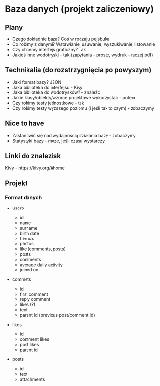 # Baza danych (projekt zaliczeniowy)

## Plany

- Czego dokładnie baza? Coś w rodzaju pejsbuka
- Co robimy z danymi? Wstawianie, usuwanie, wyszukiwanie, listowanie
- Czy chcemy interfejs graficzny? Tak
- Jakieś inne wodotryski - tak (zapytania - proste, wydruk - raczej pdf)


## Technikalia (do rozstrzygnięcia po powyszym)

- Jaki format bazy? JSON 
- Jaka biblioteka do interfejsu - Kivy
- Jaka biblioteka do wodotrysków? - znaleźć
- Jakie klasy/obiekty/wzorce projektowe wykorzystać - potem
- Czy robimy testy jednostkowe - tak
- Czy robimy testy wyzszego poziomu (i jeśli tak to czym) - zobaczymy

## Nice to have

- Zastanowić się nad wydajnością działania bazy - zobaczymy
- Statystyki bazy - moze, jeśli czasu wystarczy


## Linki do znalezisk

Kivy - https://kivy.org/#home

## Projekt

### Format danych

- users
    - id
    - name
    - surname
    - birth date
    - friends
    - photos
    - like (comments, posts)
    - posts
    - comments
    - average daily activity
    - joined on

- commets
    - id
    - first comment
    - reply comment
    - likes (?)
    - text
    - parent id (previous post/comment id)

- likes
    - id
    - comment likes
    - post likes
    - parent id 

- posts
    - id
    - text
    - attachments

